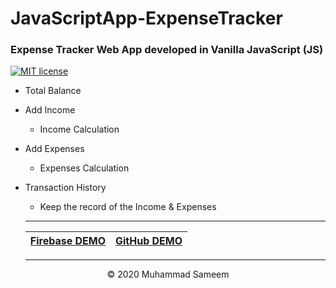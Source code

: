 # JavaScriptApp-ExpenseTracker
### Expense Tracker Web App developed in Vanilla JavaScript (JS)

[![MIT license](https://img.shields.io/badge/License-MIT-blue.svg)](https://lbesson.mit-license.org/)

  - Total Balance
  - Add Income
    - Income Calculation
  - Add Expenses
    - Expenses Calculation
  - Transaction History
    - Keep the record of the Income & Expenses
    
    <hr/>
   
    | [Firebase DEMO](https://js-expensetracker.web.app) | [GitHub DEMO](https://sameem420.github.io/ExpenseTracker/) |
    | :-------------: |:-------------:|
 
    <hr/> 
    
    
<p align="center">&copy; 2020 Muhammad Sameem</p>

